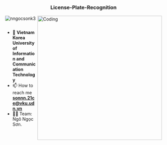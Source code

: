 <h1 align="center"></h1>
<h3 align="center">License-Plate-Recognition</h3>
<img align="right" alt="Coding" width="400" src="https://cdn.dribbble.com/users/1162077/screenshots/3848914/programmer.gif">

<p align="left"> <img src="https://komarev.com/ghpvc/?username=nngocsonk3&label=Profile%20views&color=0e75b6&style=flat" alt="nngocsonk3" /> </p>

<p align="left"> <a href="https://twitter.com/" target="blank"><img src="https://img.shields.io/twitter/follow/?logo=twitter&style=for-the-badge" alt="" /></a> </p>

- 🌱 **Vietnam Korea University of Information and Communication Technology**
- 📫 How to reach me **sonnn.21ce@vku.udn.vn**
- 👨‍💻 Team: Ngô Ngọc Sơn.
